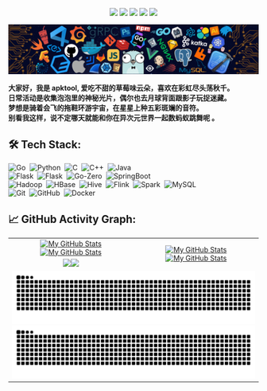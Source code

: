 <p align="center">
    <a href="https://github.com/apktool/apktool"><img src="https://img.shields.io/badge/status-updating-brightgreen.svg"></a>
    <a href="https://github.com/python/cpython"><img src="https://img.shields.io/badge/Python-3.11-FF1493.svg"></a>
    <a href="https://github.com/apktool/apktool/graphs/contributors"><img src="https://img.shields.io/github/contributors/apktool/apktool?color=blue"></a>
    <a href="https://github.com/apktool"><img src="https://img.shields.io/github/stars/apktool"></a>
    <a href="https://github.com/apktool/apktool/network/members"><img src="https://img.shields.io/github/forks/apktool/apktool?color=blue&logo=github"></a>
</p>

[![](header.png)](#)

<b>大家好，我是 apktool, 爱吃不甜的草莓味云朵，喜欢在彩虹尽头荡秋千。</b> \
<b>日常活动是收集泡泡里的神秘光片，偶尔也去月球背面跟影子玩捉迷藏。</b>&nbsp; \
<b>梦想是骑着会飞的拖鞋环游宇宙，在星星上种五彩斑斓的音符。</b>&nbsp; \
<b>别看我这样，说不定哪天就能和你在异次元世界一起数蚂蚁跳舞呢 。</b>

## 🛠️ Tech Stack:
![Go](https://img.shields.io/badge/-Go-555?style=flat&logo=go)&nbsp;
![Python](https://img.shields.io/badge/-Python-555?style=flat&logo=python)&nbsp;
![C](https://img.shields.io/badge/-C-555?style=flat&logo=C&logoColor=A8B9CC)&nbsp;
![C++](https://img.shields.io/badge/-C++-555?style=flat&logo=C%2B%2B&logoColor=fff)&nbsp;
![Java](https://img.shields.io/badge/-Java-555?style=flat&logo=Java)&nbsp;\
![Flask](https://img.shields.io/badge/-Flask-555?style=flat&logo=flask)&nbsp;
![Flask](https://img.shields.io/badge/-FastAPI-555?style=flat&logo=FastAPI)&nbsp;
![Go-Zero](https://img.shields.io/badge/-GoZero-555?style=flat&logo=GoZero)&nbsp;
![SpringBoot](https://img.shields.io/badge/-SpringBoot-555?style=flat&logo=SpringBoot)&nbsp;\
![Hadoop](https://img.shields.io/badge/-Hadoop-555?style=flat&logo=Hadoop)&nbsp;
![HBase](https://img.shields.io/badge/-HBase-555?style=flat&logo=HBase)&nbsp;
![Hive](https://img.shields.io/badge/-Hive-555?style=flat&logo=Hive)&nbsp;
![Flink](https://img.shields.io/badge/-Flink-555?style=flat&logo=Flink)&nbsp;
![Spark](https://img.shields.io/badge/-Spark-555?style=flat&logo=Spark)&nbsp;
![MySQL](https://img.shields.io/badge/-MySQL-555?style=flat&logo=mysql&logoColor=fff)&nbsp;\
![Git](https://img.shields.io/badge/-Git-555?style=flat&logo=git)&nbsp;
![GitHub](https://img.shields.io/badge/-GitHub-555?style=flat&logo=github)&nbsp;
![Docker](https://img.shields.io/badge/-Docker-555?style=flat&logo=Docker)

## 📈 GitHub Activity Graph:

<table>
    <tr>
        <td align="center"><a href="https://github.com/apktool#gh-light-mode-only"><img src="https://github-readme-stats.vercel.app/api?username=apktool&show_icons=true&theme=default&include_all_commits=true#gh-light-mode-only" alt="My GitHub Stats"/></a><a href="https://github.com/apktool#gh-dark-mode-only"><img src="https://github-readme-stats.vercel.app/api?username=apktool&show_icons=true&theme=tokyonight&include_all_commits=true#gh-dark-mode-only" alt="My GitHub Stats"/></a></td>
        <td rowspan="2" align="center"><a href="https://github.com/apktool#gh-light-mode-only"><img src="https://github-readme-stats.vercel.app/api/top-langs/?username=apktool&theme=default&langs_count=8#gh-light-mode-only" alt="My GitHub Stats"/></a><a href="https://github.com/apktool#gh-dark-mode-only"><img src="https://github-readme-stats.vercel.app/api/top-langs/?username=apktool&theme=tokyonight&langs_count=8#gh-dark-mode-only" alt="My GitHub Stats"/></a></td>
    </tr>
    <tr>
        <td align="center"><a href="https://github.com/apktool#gh-light-mode-only"><img src="https://github-readme-streak-stats.herokuapp.com/?user=apktool&theme=default"/></a><a href="https://github.com/apktool#gh-dark-mode-only"><img src="https://github-readme-streak-stats.herokuapp.com/?user=apktool&theme=tokyonight"/></a></td>
    </tr>
    <tr>
        <td colspan="2" align="center"><a href="https://github.com/apktool#gh-light-mode-only"><img src="https://raw.githubusercontent.com/apktool/apktool/output/github-contribution-grid-snake-default.svg#gh-light-mode-only" alt="My GitHub Stats"/></a><a href="https://github.com/apktool#gh-dark-mode-only"><img src="https://raw.githubusercontent.com/apktool/apktool/output/github-contribution-grid-snake-dark.svg#gh-dark-mode-only" alt="My GitHub Stats"/></a></td>
    </tr>
</table>
